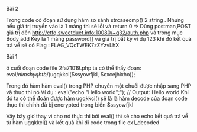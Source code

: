 Bài 2

Trong code có đoạn sử dụng hàm so sánh strcasecmp() 2 string . Nhưng nếu giá trị truyền vào là 1 mảng thì sẽ lỗi và return 0
=> Dùng postman,POST giá trị đến http://ctfq.sweetduet.info:10080/~q32/auth.php và trong mục Body add Key là 1 mảng password[] và giá trị bất kỳ ví dụ 123
khi đó kết quả trả về sẽ có Flag : FLAG_VQcTWEK7zZYzvLhX
 
Bài 1

ở cuối đoạn code file 2fa71019.php ta có thể thấy đoạn:
 eval/*nimshyqhtb*/(ugqkkci($ssyowfjkl, $cxcejhixho));

Trong đó hàm hàm eval() trong PHP chuyển một chuỗi được nhập sang PHP và thực thi nó
 Ví dụ : eval("echo \"Hello world\";"); // Output: Hello world
Khi đó ta có thể đoán được hàm ugqkkci() sẽ là là hàm decode của đoạn code thực thi chính đã bị encrypted trong biến $ssyowfjkl

Vậy bây giờ thay vì cho nó thực thi bởi eval() thì sẽ cho echo kết quả trả về từ hàm ugqkkci() và kết quả khi đi code trong file ex1_decoded



